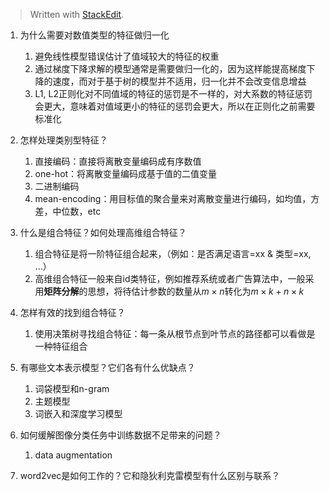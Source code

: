 


> Written with [StackEdit](https://stackedit.io/).

1. 为什么需要对数值类型的特征做归一化
	1. 避免线性模型错误估计了值域较大的特征的权重
	2. 通过梯度下降求解的模型通常是需要做归一化的，因为这样能提高梯度下降的速度，而对于基于树的模型并不适用，归一化并不会改变信息增益
	3. L1, L2正则化对不同值域的特征的惩罚是不一样的，对大系数的特征惩罚会更大，意味着对值域更小的特征的惩罚会更大，所以在正则化之前需要标准化

2. 怎样处理类别型特征？
	1. 直接编码：直接将离散变量编码成有序数值
	2. one-hot：将离散变量编码成基于值的二值变量
	3. 二进制编码
	4. mean-encoding：用目标值的聚合量来对离散变量进行编码，如均值，方差，中位数，etc

3. 什么是组合特征？如何处理高维组合特征？
	1. 组合特征是将一阶特征组合起来，（例如：是否满足语言=xx & 类型=xx, ...）
	2. 高维组合特征一般来自id类特征，例如推荐系统或者广告算法中，一般采用**矩阵分解**的思想，将待估计参数的数量从$m \times n$转化为$m \times k + n \times k$

4. 怎样有效的找到组合特征？
	1. 使用决策树寻找组合特征：每一条从根节点到叶节点的路径都可以看做是一种特征组合

5. 有哪些文本表示模型？它们各有什么优缺点？
	1. 词袋模型和n-gram
	2. 主题模型
	3. 词嵌入和深度学习模型

6. 如何缓解图像分类任务中训练数据不足带来的问题？
	1. data augmentation

7. word2vec是如何工作的？它和隐狄利克雷模型有什么区别与联系？
<!--stackedit_data:
eyJoaXN0b3J5IjpbMTM3NDY1ODU4MSwtMTg1NzkxNjk5MywtMz
g0OTUyODEsMTQ0MDYyMDQxNyw1NDY4MTgwMDUsNzY0NjgwMzMy
XX0=
-->